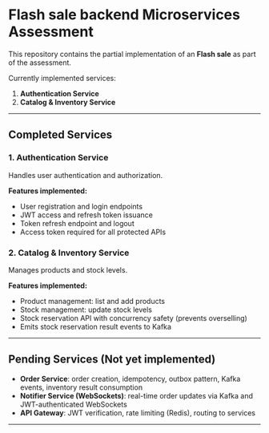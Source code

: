 # Flash sale backend Microservices Assessment

This repository contains the partial implementation of an **Flash sale** as part of the assessment.  

Currently implemented services:

1. **Authentication Service**  
2. **Catalog & Inventory Service**

---

## Completed Services

### 1. Authentication Service
Handles user authentication and authorization.

**Features implemented:**
- User registration and login endpoints
- JWT access and refresh token issuance
- Token refresh endpoint and logout
- Access token required for all protected APIs

### 2. Catalog & Inventory Service
Manages products and stock levels.

**Features implemented:**
- Product management: list and add products
- Stock management: update stock levels
- Stock reservation API with concurrency safety (prevents overselling)
- Emits stock reservation result events to Kafka

---

## Pending Services (Not yet implemented)
- **Order Service**: order creation, idempotency, outbox pattern, Kafka events, inventory result consumption  
- **Notifier Service (WebSockets)**: real-time order updates via Kafka and JWT-authenticated WebSockets  
- **API Gateway**: JWT verification, rate limiting (Redis), routing to services  

---

